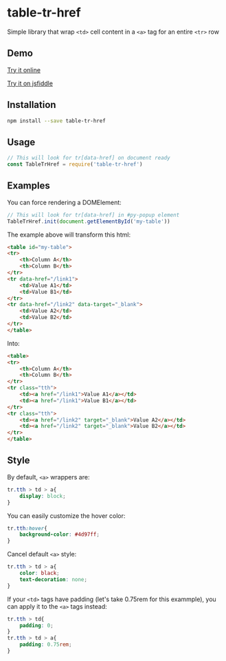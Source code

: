 # table-tr-href
Simple library that wrap `<td>` cell content in a `<a>` tag for an entire `<tr>` row


Demo
----

[Try it online](https://mp3000mp.github.io/table-tr-href/demo1)

[Try it on jsfiddle](https://jsfiddle.net/)


Installation
------------

```sh
npm install --save table-tr-href
```


Usage
-----

```js
// This will look for tr[data-href] on document ready
const TableTrHref = require('table-tr-href')
```


Examples
--------

You can force rendering a DOMElement:
```js
// This will look for tr[data-href] in #py-popup element
TableTrHref.init(document.getElementById('my-table'))
```

The example above will transform this html:

```html
<table id="my-table">
<tr>
    <th>Column A</th>
    <th>Column B</th>
</tr>
<tr data-href="/link1">
    <td>Value A1</td>
    <td>Value B1</td>
</tr>
<tr data-href="/link2" data-target="_blank">
    <td>Value A2</td>
    <td>Value B2</td>
</tr>
</table>
```

Into:

```html
<table>
<tr>
    <th>Column A</th>
    <th>Column B</th>
</tr>
<tr class="tth">
    <td><a href="/link1">Value A1</a></td>
    <td><a href="/link1">Value B1</a></td>
</tr>
<tr class="tth">
    <td><a href="/link2" target="_blank">Value A2</a></td>
    <td><a href="/link2" target="_blank">Value B2</a></td>
</tr>
</table>
```


Style
-----

By default, `<a>` wrappers are:

```css
tr.tth > td > a{
    display: block;
}
```

You can easily customize the hover color:

```css
tr.tth:hover{
    background-color: #4d97ff;
}
```

Cancel default `<a>` style:

```css
tr.tth > td > a{
    color: black;
    text-decoration: none;
}
```

If your `<td>` tags have padding (let's take 0.75rem for this exammple), you can apply it to the `<a>` tags instead:

```css
tr.tth > td{
    padding: 0;
}
tr.tth > td > a{
    padding: 0.75rem;
}
```
